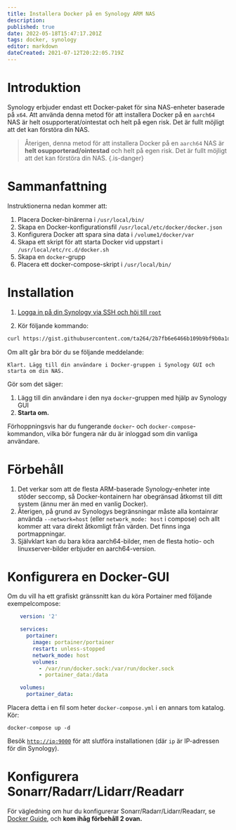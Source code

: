 ```yaml
---
title: Installera Docker på en Synology ARM NAS
description: 
published: true
date: 2022-05-18T15:47:17.201Z
tags: docker, synology
editor: markdown
dateCreated: 2021-07-12T20:22:05.719Z
---
```


# Introduktion

Synology erbjuder endast ett Docker-paket för sina NAS-enheter baserade på `x64`. Att använda denna metod för att installera Docker på en `aarch64` NAS är helt osupporterat/ointestat och helt på egen risk. Det är fullt möjligt att det kan förstöra din NAS.

> Återigen, denna metod för att installera Docker på en `aarch64` NAS är **helt osupporterad/ointestad** och helt på egen risk. Det är fullt möjligt att det kan förstöra din NAS. {.is-danger}

# Sammanfattning

Instruktionerna nedan kommer att:

1. Placera Docker-binärerna i `/usr/local/bin/`
1. Skapa en Docker-konfigurationsfil `/usr/local/etc/docker/docker.json`
1. Konfigurera Docker att spara sina data i `/volume1/docker/var`
1. Skapa ett skript för att starta Docker vid uppstart i `/usr/local/etc/rc.d/docker.sh`
1. Skapa en `docker`-grupp
1. Placera ett docker-compose-skript i `/usr/local/bin/`

# Installation

1. [Logga in på din Synology via SSH och höj till `root`](https://kb.synology.com/en-global/DSM/tutorial/How_to_login_to_DSM_with_root_permission_via_SSH_Telnet)

1. Kör följande kommando:

```bash
curl https://gist.githubusercontent.com/ta264/2b7fb6e6466b109b9bf9b0a1d91ebedc/raw/b76a28d25d0abd0d27a0c9afaefa0d499eb87d3d/get-docker.sh | sh
```

Om allt går bra bör du se följande meddelande:

```none
Klart. Lägg till din användare i Docker-gruppen i Synology GUI och starta om din NAS.
```

Gör som det säger:

1. Lägg till din användare i den nya `docker`-gruppen med hjälp av Synology GUI
1. **Starta om.**

Förhoppningsvis har du fungerande `docker`- och `docker-compose`-kommandon, vilka bör fungera när du är inloggad som din vanliga användare.

# Förbehåll

1. Det verkar som att de flesta ARM-baserade Synology-enheter inte stöder seccomp, så Docker-kontainern har obegränsad åtkomst till ditt system (ännu mer än med en vanlig Docker).
1. Återigen, på grund av Synologys begränsningar måste alla kontainrar använda `--network=host` (eller `network_mode: host` i compose) och allt kommer att vara direkt åtkomligt från värden. Det finns inga portmappningar.
1. Självklart kan du bara köra aarch64-bilder, men de flesta hotio- och linuxserver-bilder erbjuder en aarch64-version.

# Konfigurera en Docker-GUI

Om du vill ha ett grafiskt gränssnitt kan du köra Portainer med följande exempelcompose:

```yml
    version: '2'

    services:
      portainer:
        image: portainer/portainer
        restart: unless-stopped
        network_mode: host
        volumes:
          - /var/run/docker.sock:/var/run/docker.sock
          - portainer_data:/data

    volumes:
      portainer_data:
```

Placera detta i en fil som heter `docker-compose.yml` i en annars tom katalog. Kör:

```shell
docker-compose up -d
```

Besök [`http://ip:9000`](http://ip:9000) för att slutföra installationen (där `ip` är IP-adressen för din Synology).

# Konfigurera Sonarr/Radarr/Lidarr/Readarr

För vägledning om hur du konfigurerar Sonarr/Radarr/Lidarr/Readarr, se [Docker Guide](/docker-guide), och **kom ihåg förbehåll 2 ovan.**